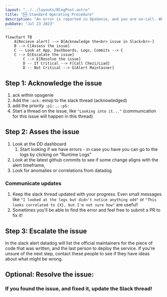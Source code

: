 ```yaml
---
layout: "../../layouts/BlogPost.astro"
title: "🆘 Standard Operating Procedure"
description: "An error is reported in OpsGenie, and you are on-call. What do you do?"
pubDate: "Jul 23 2023"
---
```


```mermaid
flowchart TB
    A[Recieve alert] --> B[Acknowledge the<br> issue in Slack<br>-]
    B --> C[Assess the issue]
    C -- Look at App, Dashboards, Logs, Commits --> C
    C --> D[Escalate the issue]
        C --> E[Resolve the issue]
        D -- If Critical --> F[Call Chezi/Liad]
        D -- Not Critical --> G[Alert Maintainer]
```

## Step 1: Acknowledge the issue

1. ack within opsgenie
1. Add the `:ack:` emoji to the slack thread (acknowledged)
1. add the priority `:p1:` … `:p5:`
1. Start a thread on the issue, like `"Looking into it..."` (communication for this issue will happen in this thread)

## Step 2: Asses the issue

1. Look at the DD dashboard
    1. Start looking if we have errors - in case you have you can go to the logs by clicking on “Runtime Logs”   
1. Look at the latest github commits to see if some change aligns with the alert timeframe,
1. Look for anomalies or correlations from datadog 

### Communicate updates

1. Keep the slack thread updated with your progress. Even small messages like `"I looked at the logs but didn't notice anything odd"` or `"This looks correlated to {X}, but I'm not sure how"` are useful!
1. Sometimes you’ll be able to find the error and feel free to submit a PR to fix it!

## Step 3: Escalate the issue

In the slack alert datadog will list the official maintainers for the piece of code that was written, and the last person to deploy the service. If you’re unsure of the next step, contact these people to see if they have ideas about what might be wrong.

## Optional: Resolve the issue:

### If you found the issue, and fixed it, update the Slack thread!